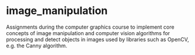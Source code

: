 # image_manipulation
Assignments during the computer graphics course to implement core concepts of image manipulation and computer vision algorithms for processing and detect objects in images used by libraries such as OpenCV, e.g. the Canny algorithm.